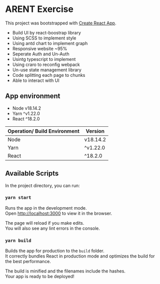# ARENT Exercise

This project was bootstrapped with [Create React App](https://github.com/facebook/create-react-app).

- Build UI by react-boostrap library
- Using SCSS to implement style
- Using antd chart to implement graph
- Responsive website ~95%
- Seperate Auth and Un-Auth
- Usintg typescript to implement
- Using craro to reconfig webpack
- Un-use state management library
- Code splitting each page to chunks
- Able to interact with UI

## App environment
- Node v18.14.2
- Yarn ^v1.22.0
- React ^18.2.0

| Operation/ Build Environment   | Version |
| --- | --- |
| Node | v18.14.2 |
| Yarn | ^v1.22.0 |
| React | ^18.2.0 |

## Available Scripts

In the project directory, you can run:

### `yarn start`

Runs the app in the development mode.\
Open [http://localhost:3000](http://localhost:3000) to view it in the browser.

The page will reload if you make edits.\
You will also see any lint errors in the console.

### `yarn build`

Builds the app for production to the `build` folder.\
It correctly bundles React in production mode and optimizes the build for the best performance.

The build is minified and the filenames include the hashes.\
Your app is ready to be deployed!
